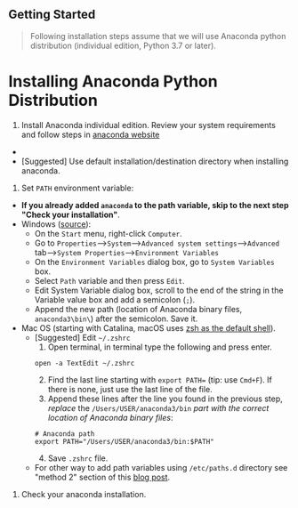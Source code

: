 Getting Started
---
> Following installation steps assume that we will use Anaconda python distribution (individual edition, Python 3.7 or later).

# Installing Anaconda Python Distribution
1. Install Anaconda individual edition. Review your system requirements and follow steps in [anaconda website](https://docs.anaconda.com/anaconda/install/#)
  -
  - \[Suggested\] Use default installation/destination directory when installing anaconda.
1. Set `PATH` environment variable:
  - **If you already added `anaconda` to the path variable, skip to the next step "Check your installation"**.
  - Windows ([source](https://docs.microsoft.com/en-us/previous-versions/office/developer/sharepoint-2010/ee537574(v=office.14))):
    - On the `Start` menu, right-click `Computer`.
    - Go to `Properties`-->`System`-->`Advanced system settings`-->`Advanced` tab-->`System Properties`-->`Environment Variables`
    - On the `Environment Variables` dialog box, go to `System Variables` box.
    - Select `Path` variable and then press `Edit`.
    - Edit System Variable dialog box, scroll to the end of the string in the Variable value box and add a semicolon (`;`).
    - Append the new path (location of Anaconda binary files, `anaconda3\bin\`) after the semicolon. Save it.
  - Mac OS (starting with Catalina, macOS uses [zsh as the default shell](https://support.apple.com/en-us/HT208050)).
    - \[Suggested\] Edit `~/.zshrc`
      1. Open terminal, in terminal type the following and press enter.
      ```
      open -a TextEdit ~/.zshrc
      ```
      2. Find the last line starting with `export PATH=` (tip: use `Cmd+F`). If there is none, just use the last line of the file.
      3. Append these lines after the line you found in the previous step, *replace* the `/Users/USER/anaconda3/bin` *part with the correct location of Anaconda binary files*:
      ```
      # Anaconda path
      export PATH="/Users/USER/anaconda3/bin:$PATH"
      ```
      4. Save `.zshrc` file.
    - For other way to add path variables using `/etc/paths.d` directory see "method 2" section of this [blog post](https://www.cyberciti.biz/faq/appleosx-bash-unix-change-set-path-environment-variable/).
1. Check your anaconda installation.
